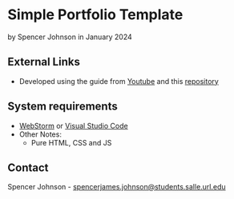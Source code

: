 # Simple Portfolio Template

by Spencer Johnson
in January 2024

## External Links

* Developed using the guide from [Youtube](https://www.youtube.com/watch?v=BS6blX035NM) and this [repository](https://github.com/bedimcode/responsive-portfolio-Clay-Doe)
   

## System requirements

* [WebStorm](https://www.jetbrains.com/webstorm/) or [Visual Studio Code](https://code.visualstudio.com)
* Other Notes:
    * Pure HTML, CSS and JS


## Contact

Spencer Johnson - spencerjames.johnson@students.salle.url.edu
